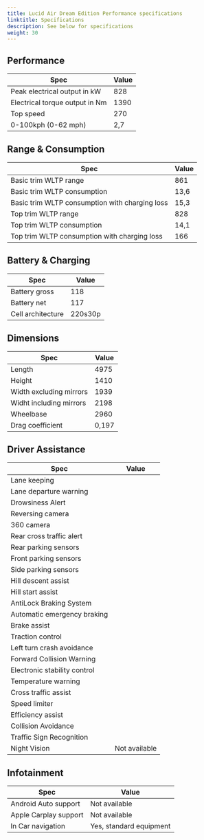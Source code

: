 ```yaml
---
title: Lucid Air Dream Edition Performance specifications
linktitle: Specifications
description: See below for specifications
weight: 30
---
```


## Performance
|Spec|Value|
|----|-----|
|Peak electrical output in kW|828|
|Electrical torque output in Nm|1390|
|Top speed|270|
|0-100kph (0-62 mph)|2,7|



## Range & Consumption
|Spec|Value|
|----|-----|
|Basic trim WLTP range|861|
|Basic trim WLTP consumption|13,6|
|Basic trim WLTP consumption with charging loss|15,3|
|Top trim WLTP range|828|
|Top trim WLTP consumption|14,1|
|Top trim WLTP consumption with charging loss|166|



## Battery & Charging
|Spec|Value|
|----|-----|
|Battery gross|118|
|Battery net|117|
|Cell architecture|220s30p|



## Dimensions
|Spec|Value|
|----|-----|
|Length|4975|
|Height|1410|
|Width excluding mirrors|1939|
|Widht including mirrors|2198|
|Wheelbase|2960|
|Drag coefficient|0,197|

## Driver Assistance
|Spec|Value|
|----|-----|
|Lane keeping||
|Lane departure warning||
|Drowsiness Alert||
|Reversing camera||
|360 camera||
|Rear cross traffic alert||
|Rear parking sensors||
|Front parking sensors||
|Side parking sensors||
|Hill descent assist||
|Hill start assist||
|AntiLock Braking System||
|Automatic emergency braking||
|Brake assist||
|Traction control||
|Left turn crash avoidance||
|Forward Collision Warning||
|Electronic stability control||
|Temperature warning||
|Cross traffic assist||
|Speed limiter||
|Efficiency assist||
|Collision Avoidance||
|Traffic Sign Recognition||
|Night Vision|Not available|

## Infotainment
|Spec|Value|
|----|-----|
|Android Auto support|Not available|
|Apple Carplay support|Not available|
|In Car navigation|Yes, standard equipment|
